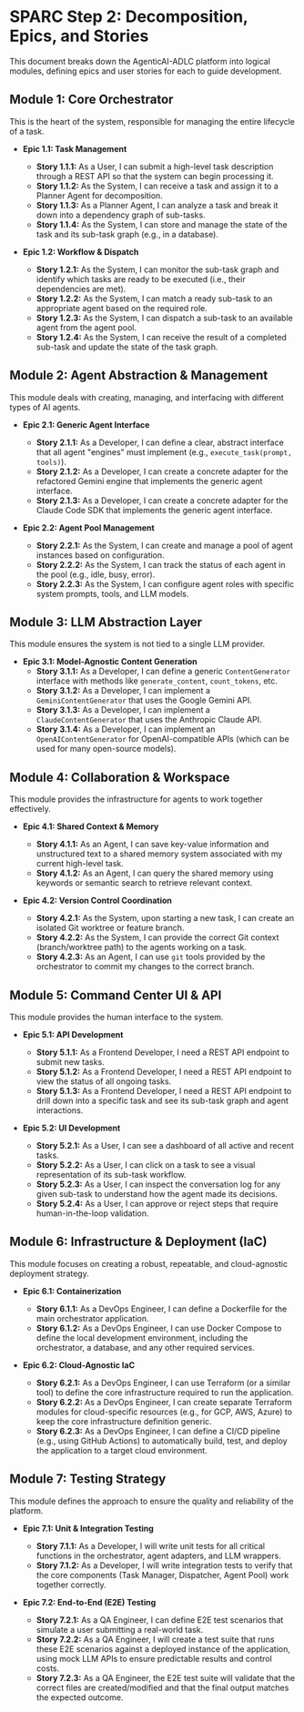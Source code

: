 # SPARC Step 2: Decomposition, Epics, and Stories

This document breaks down the AgenticAI-ADLC platform into logical modules, defining epics and user stories for each to guide development.

## Module 1: Core Orchestrator

This is the heart of the system, responsible for managing the entire lifecycle of a task.

*   **Epic 1.1: Task Management**
    *   **Story 1.1.1:** As a User, I can submit a high-level task description through a REST API so that the system can begin processing it.
    *   **Story 1.1.2:** As the System, I can receive a task and assign it to a Planner Agent for decomposition.
    *   **Story 1.1.3:** As a Planner Agent, I can analyze a task and break it down into a dependency graph of sub-tasks.
    *   **Story 1.1.4:** As the System, I can store and manage the state of the task and its sub-task graph (e.g., in a database).

*   **Epic 1.2: Workflow & Dispatch**
    *   **Story 1.2.1:** As the System, I can monitor the sub-task graph and identify which tasks are ready to be executed (i.e., their dependencies are met).
    *   **Story 1.2.2:** As the System, I can match a ready sub-task to an appropriate agent based on the required role.
    *   **Story 1.2.3:** As the System, I can dispatch a sub-task to an available agent from the agent pool.
    *   **Story 1.2.4:** As the System, I can receive the result of a completed sub-task and update the state of the task graph.

## Module 2: Agent Abstraction & Management

This module deals with creating, managing, and interfacing with different types of AI agents.

*   **Epic 2.1: Generic Agent Interface**
    *   **Story 2.1.1:** As a Developer, I can define a clear, abstract interface that all agent "engines" must implement (e.g., `execute_task(prompt, tools)`).
    *   **Story 2.1.2:** As a Developer, I can create a concrete adapter for the refactored Gemini engine that implements the generic agent interface.
    *   **Story 2.1.3:** As a Developer, I can create a concrete adapter for the Claude Code SDK that implements the generic agent interface.

*   **Epic 2.2: Agent Pool Management**
    *   **Story 2.2.1:** As the System, I can create and manage a pool of agent instances based on configuration.
    *   **Story 2.2.2:** As the System, I can track the status of each agent in the pool (e.g., idle, busy, error).
    *   **Story 2.2.3:** As the System, I can configure agent roles with specific system prompts, tools, and LLM models.

## Module 3: LLM Abstraction Layer

This module ensures the system is not tied to a single LLM provider.

*   **Epic 3.1: Model-Agnostic Content Generation**
    *   **Story 3.1.1:** As a Developer, I can define a generic `ContentGenerator` interface with methods like `generate_content`, `count_tokens`, etc.
    *   **Story 3.1.2:** As a Developer, I can implement a `GeminiContentGenerator` that uses the Google Gemini API.
    *   **Story 3.1.3:** As a Developer, I can implement a `ClaudeContentGenerator` that uses the Anthropic Claude API.
    *   **Story 3.1.4:** As a Developer, I can implement an `OpenAIContentGenerator` for OpenAI-compatible APIs (which can be used for many open-source models).

## Module 4: Collaboration & Workspace

This module provides the infrastructure for agents to work together effectively.

*   **Epic 4.1: Shared Context & Memory**
    *   **Story 4.1.1:** As an Agent, I can save key-value information and unstructured text to a shared memory system associated with my current high-level task.
    *   **Story 4.1.2:** As an Agent, I can query the shared memory using keywords or semantic search to retrieve relevant context.

*   **Epic 4.2: Version Control Coordination**
    *   **Story 4.2.1:** As the System, upon starting a new task, I can create an isolated Git worktree or feature branch.
    *   **Story 4.2.2:** As the System, I can provide the correct Git context (branch/worktree path) to the agents working on a task.
    *   **Story 4.2.3:** As an Agent, I can use `git` tools provided by the orchestrator to commit my changes to the correct branch.

## Module 5: Command Center UI & API

This module provides the human interface to the system.

*   **Epic 5.1: API Development**
    *   **Story 5.1.1:** As a Frontend Developer, I need a REST API endpoint to submit new tasks.
    *   **Story 5.1.2:** As a Frontend Developer, I need a REST API endpoint to view the status of all ongoing tasks.
    *   **Story 5.1.3:** As a Frontend Developer, I need a REST API endpoint to drill down into a specific task and see its sub-task graph and agent interactions.

*   **Epic 5.2: UI Development**
    *   **Story 5.2.1:** As a User, I can see a dashboard of all active and recent tasks.
    *   **Story 5.2.2:** As a User, I can click on a task to see a visual representation of its sub-task workflow.
    *   **Story 5.2.3:** As a User, I can inspect the conversation log for any given sub-task to understand how the agent made its decisions.
    *   **Story 5.2.4:** As a User, I can approve or reject steps that require human-in-the-loop validation.

## Module 6: Infrastructure & Deployment (IaC)

This module focuses on creating a robust, repeatable, and cloud-agnostic deployment strategy.

*   **Epic 6.1: Containerization**
    *   **Story 6.1.1:** As a DevOps Engineer, I can define a Dockerfile for the main orchestrator application.
    *   **Story 6.1.2:** As a DevOps Engineer, I can use Docker Compose to define the local development environment, including the orchestrator, a database, and any other required services.

*   **Epic 6.2: Cloud-Agnostic IaC**
    *   **Story 6.2.1:** As a DevOps Engineer, I can use Terraform (or a similar tool) to define the core infrastructure required to run the application.
    *   **Story 6.2.2:** As a DevOps Engineer, I can create separate Terraform modules for cloud-specific resources (e.g., for GCP, AWS, Azure) to keep the core infrastructure definition generic.
    *   **Story 6.2.3:** As a DevOps Engineer, I can define a CI/CD pipeline (e.g., using GitHub Actions) to automatically build, test, and deploy the application to a target cloud environment.

## Module 7: Testing Strategy

This module defines the approach to ensure the quality and reliability of the platform.

*   **Epic 7.1: Unit & Integration Testing**
    *   **Story 7.1.1:** As a Developer, I will write unit tests for all critical functions in the orchestrator, agent adapters, and LLM wrappers.
    *   **Story 7.1.2:** As a Developer, I will write integration tests to verify that the core components (Task Manager, Dispatcher, Agent Pool) work together correctly.

*   **Epic 7.2: End-to-End (E2E) Testing**
    *   **Story 7.2.1:** As a QA Engineer, I can define E2E test scenarios that simulate a user submitting a real-world task.
    *   **Story 7.2.2:** As a QA Engineer, I will create a test suite that runs these E2E scenarios against a deployed instance of the application, using mock LLM APIs to ensure predictable results and control costs.
    *   **Story 7.2.3:** As a QA Engineer, the E2E test suite will validate that the correct files are created/modified and that the final output matches the expected outcome.
